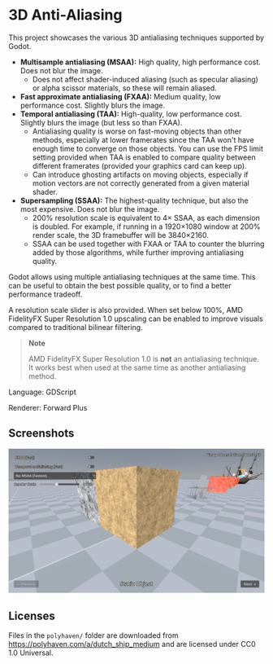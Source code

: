 # 3D Anti-Aliasing

This project showcases the various 3D antialiasing techniques supported by Godot.

- **Multisample antialiasing (MSAA):** High quality, high performance cost.
  Does not blur the image.
  - Does not affect shader-induced aliasing (such as specular aliasing) or alpha
	scissor materials, so these will remain aliased.
- **Fast approximate antialiasing (FXAA):** Medium quality, low performance cost.
  Slightly blurs the image.
- **Temporal antialiasing (TAA):** High-quality, low performance cost. Slightly
  blurs the image (but less so than FXAA).
  - Antialiasing quality is worse on fast-moving objects than other methods,
	especially at lower framerates since the TAA won't have enough time to
	converge on those objects. You can use the FPS limit setting provided
	when TAA is enabled to compare quality between different framerates
	(provided your graphics card can keep up).
  - Can introduce ghosting artifacts on moving objects, especially if motion
	vectors are not correctly generated from a given material shader.
- **Supersampling (SSAA):** The highest-quality technique, but also the most
  expensive. Does not blur the image.
  - 200% resolution scale is equivalent to 4× SSAA, as each dimension is
	doubled. For example, if running in a 1920×1080 window at 200% render scale,
	the 3D framebuffer will be 3840×2160.
  - SSAA can be used together with FXAA or TAA to counter the blurring added by
	those algorithms, while further improving antialiasing quality.

Godot allows using multiple antialiasing techniques at the same time. This can
be useful to obtain the best possible quality, or to find a better performance
tradeoff.

A resolution scale slider is also provided. When set below 100%,
AMD FidelityFX Super Resolution 1.0 upscaling can be enabled to improve visuals
compared to traditional bilinear filtering.

> **Note**
>
> AMD FidelityFX Super Resolution 1.0 is **not** an antialiasing technique.
> It works best when used at the same time as another antialiasing method.

Language: GDScript

Renderer: Forward Plus

## Screenshots

![Screenshot](screenshots/antialiasing.webp)

## Licenses

Files in the `polyhaven/` folder are downloaded from <https://polyhaven.com/a/dutch_ship_medium>
and are licensed under CC0 1.0 Universal.
